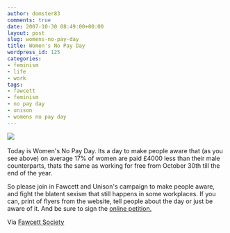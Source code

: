 ```yaml
---
author: domster83
comments: true
date: 2007-10-30 08:49:00+00:00
layout: post
slug: womens-no-pay-day
title: Women's No Pay Day
wordpress_id: 125
categories:
- feminism
- life
- work
tags:
- fawcett
- feminism
- no pay day
- unison
- womens no pay day
---
```


![](http://www.fawcettsociety.org.uk/Images/rip-off%20web%20dated(3).GIF) 




Today is Women's No Pay Day. Its a day to make people aware that (as you see above) on average 17% of women are paid £4000 less than their male counterparts, thats the same as working for free from October 30th till the end of the year.




So please join in Fawcett and Unison's campaign to make people aware, and fight the blatent sexism that still happens in some workplaces. If you can, print of flyers from the website, tell people about the day or just be aware of it. And be sure to sign the [online petition.](http://petitions.pm.gov.uk/paygap/)




Via [Fawcett Society](http://www.fawcettsociety.org.uk/index.asp?Pageid=515)
